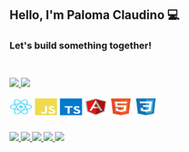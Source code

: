 ## Hello, I'm Paloma Claudino 💻
### Let's build something together! 

##

<br>

<div>
  <a href="https://www.linkedin.com/in/palomaclaud" target="_blank">
    <img height="180em" src="https://github-readme-stats-8t4gb4m0q-palomaclaud.vercel.app/api?username=palomaclaud&include_all_commits=true&count_private=true&number_format=long&show_icons=true&theme=noctis_minimus"/>
    <img height="180em" src="https://github-readme-stats-8t4gb4m0q-palomaclaud.vercel.app/api/top-langs/?username=palomaclaud&layout=compact&langs_count=7&theme=noctis_minimus"/>
  </a>
</div>

<br>

<div style="display: inline_block">
  <img align="center" alt="PALOMA-REACT" height="30" width="40" src="https://raw.githubusercontent.com/devicons/devicon/master/icons/react/react-original.svg"/>
  <img align="center" alt="PALOMA-JS" height="30" width="40" src="https://raw.githubusercontent.com/devicons/devicon/master/icons/javascript/javascript-plain.svg"/>
  <img align="center" alt="PALOMA-TS" height="30" width="40" src="https://raw.githubusercontent.com/devicons/devicon/master/icons/typescript/typescript-plain.svg"/>
  <img align="center" alt="PALOMA-Angular" height="30" width="40" src="https://raw.githubusercontent.com/devicons/devicon/master/icons/angularjs/angularjs-original.svg"/>
  <img align="center" alt="PALOMA-HTML" height="30" width="40" src="https://raw.githubusercontent.com/devicons/devicon/master/icons/html5/html5-original.svg"/>
  <img align="center" alt="PALOMA-CSS" height="30" width="40" src="https://raw.githubusercontent.com/devicons/devicon/master/icons/css3/css3-original.svg"/>
</div>

##

<div>
  <a href="https://www.linkedin.com/in/palomaclaud" target="_blank">
    <img src="https://img.shields.io/badge/-LinkedIn-%230077B5?style=for-the-badge&logo=linkedin&logoColor=white"/>
  </a>

  <a href="mailto:paloma.claud@gmail.com">
    <img src="https://img.shields.io/badge/-Gmail-%23333?style=for-the-badge&logo=gmail&logoColor=white"/>
  </a> 

  <a href="https://www.hackerrank.com/palomaclaud" target="_blank">
    <img src="https://img.shields.io/badge/Hackerrank-0e141e?style=for-the-badge&logo=hackerrank&logoColor=white"/>
  </a>

  <a href="https://discord.com/users/1060253919328075887" target="_blank"> 
    <img src="https://img.shields.io/badge/Discord-7289DA?style=for-the-badge&logo=discord&logoColor=white"/>
  </a> 

  <a href="https://instagram.com/palomaclaud" target="_blank">
    <img src="https://img.shields.io/badge/-Instagram-%23E4405F?style=for-the-badge&logo=instagram&logoColor=white"/>
  </a>
</div>
